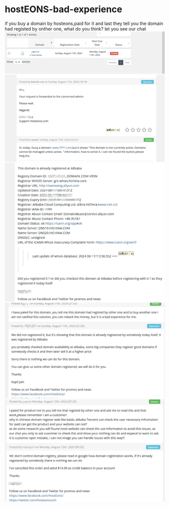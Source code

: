 # hostEONS-bad-experience
if you buy a domain by hosteons,paid for it and last they tell you the domain had registed by onther one, what do you think? let you see our chat
![](/00.png)
![](/1.png)
![](/2.png)
![](/3.png)
![](/5.png)
